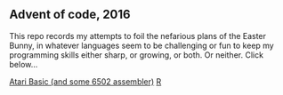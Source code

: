## Advent of code, 2016

This repo records my attempts to foil the nefarious plans of the Easter Bunny, in 
whatever languages seem to be challenging or fun to keep my programming skills 
either sharp, or growing, or both. Or neither. Click below...

[Atari Basic (and some 6502 assembler)](./AtariBasic)
[R](./R)
